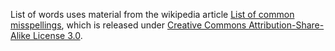 List of words uses material from the wikipedia article [List of common misspellings][1], which is released under [Creative Commons Attribution-Share-Alike License 3.0][2].


[1]: https://en.wikipedia.org/wiki/Wikipedia:Lists_of_common_misspellings/For_machines
[2]: https://creativecommons.org/licenses/by-sa/3.0/
